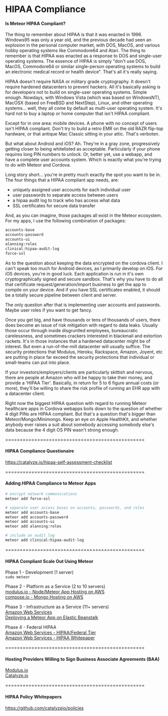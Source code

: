HIPAA Compliance
================================================
####  Is Meteor HIPAA Compliant?

The thing to remember about HIPAA is that it was enacted in 1996.   Windows95 was only a year old, and the previous decade had seen an explosion in the personal computer market, with DOS, MacOS, and various hobby operating systems like Commodore64 and Atari.  The thing to remember is that HIPAA was enacted as a response to DOS and single-user operating systems.  The essence of HIPAA is simply "don't use DOS, MacOS, Commodore64 or similar single-person operating systems to build an electronic medical record or health device".  That's all it's really saying.  

HIPAA doesn't require NASA or military grade cryptography.  It doesn't require hardened datacenters to prevent hackers.  All it's basically asking is for developers not to build on single-user operating systems.  Simple enough.  Nowdays, with Windows Vista (which was based on WindowsNT), MacOSX (based on FreeBSD and NextStep), Linux, and other operating systems... well, they all come by default as multi-user operating system.  It's hard not to buy a laptop or home computer that isn't HIPAA compliant.

Except for in one area:  mobile devices.  A phone with no concept of users isn't HIPAA compliant.  Don't try to build a retro EMR on the old RAZR flip-top hardware, or that antique Mac Classic sitting in your attic.  That's verboten. 

But what about Android and iOS?  Ah.  They're in a gray zone, progressively getting closer to being whitelisted as acceptable.  Particularly if your phone requires long PIN numbers to unlock.   Or, better yet, use a webapp, and have a complete user accounts system.  Which is exactly what you're trying to do with Meteor and Cordova.

Long story short... you're in pretty much exactly the spot you want to be in.  The four things that a HIPAA compliant app needs, are:

- uniquely assigned user accounts for each individual user  
- user passwords to separate access between users  
- a hipaa audit log to track who has access what data  
- SSL certificates for secure data transfer  

And, as you can imagine, those packages all exist in the Meteor ecosystem.  For my apps, I use the following combination of packages:

````sh
accounts-base  
accounts-password  
accounts-ui  
alanning:roles  
clinical:hipaa-audit-log  
force-ssl  
````

As to the question about keeping the data encrypted on the cordova client.  I can't speak too much for Android devices, as I primarily develop on iOS.  For iOS devices, you're in good luck.  Each application is run in it's own cryptographically signed and secure sandbox.  That's why you have to do all that certificate request/generation/import business to get the app to compile on your device.  And if you have SSL certificates enabled, it should be a totally secure pipeline between client and server.  

The only question after that is implementing user accounts and passwords.  Maybe user roles if you want to get fancy.

Once you get big, and have thousands or tens of thousands of users, there does become an issue of risk mitigation with regard to data leaks.  Usually those occur through inside disgruntled employees, bureaucratic carelessness, and sometimes crackers interested in blackmail and extortion rackets.  It's in those instances that a hardened datacenter might be of interest.  But even a run-of-the-mill datacenter will usually suffice.  The security protections that Modulus, Heroku, Rackspace, Amazon, Joyent, etc are putting in place far exceed the security protections that individual or small-teams can put into place.

If your investors/employers/clients are particularly skittish and nervous, there are people at Amazon who will be happy to take their money, and provide a 'HIPAA Tier'.  Basically, in return for 5 to 6 figure annual costs (or more), they'll be willing to share the risk profile of running an EHR app with a datacenter client.

Right now the biggest HIPAA question with regard to running Meteor healthcare apps in Cordova webapps boils down to the question of whether 4 digit PINs are HIPAA compliant.  But that's a question that's bigger than Meteor/Mongo/Minimongo.  Keep an eye on Apple HealthKit, and whether anybody ever raises a suit about somebody accessing somebody else's data because the 4 digit OS PIN wasn't strong enough.  

================================================
####  HIPAA Compliance Questionaire

https://catalyze.io/hipaa-self-assessment-checklist


================================================
#### Adding HIPAA Compliance to Meteor Apps

````sh
# encrypt network communications
meteor add force-ssl

# separate user access bases on accounts, passwords, and roles
meteor add accounts-base
meteor add accounts-password
meteor add accounts-ui
meteor add alanning:roles

# include an audit log
meteor add clinical:hipaa-audit-log
````

================================================
####  HIPAA Compliant Scale Out Using Meteor

Phase 1 - Development (1 server)  
``sudo meteor``  

Phase 2 - Platform as a Service (2 to 10 servers)  
  [modulus.io - Node/Meteor App Hosting on AWS](https://modulus.io/)   
  [compose.io - Mongo Hosting on AWS](http://www.mongohq.com/)  


Phase 3 - Infrastructure as a Service (11+ servers)  
  [Amazon Web Services](http://aws.amazon.com/)  
  [Deploying a Meteor App on Elastic Beanstalk](https://groups.google.com/forum/#!topic/meteor-talk/VxMQzpVFpME)  
  
Phase 4 - Federal HIPAA   
  [Amazon Web Services - HIPAA/Federal Tier](http://aws.amazon.com/compliance/)  
  [Amazon Web Services - HIPAA Whitepaper](https://aws.amazon.com/about-aws/whats-new/2009/04/06/whitepaper-hipaa/)    

================================================
####  Hosting Providers Willing to Sign Business Associate Agreements (BAA)  

[Modulus.io](http://modulus.io/)  
[Catalyze.io](http://catalyze.io)  

================================================
####  HIPAA Policy Whitepapers  

https://github.com/catalyzeio/policies


